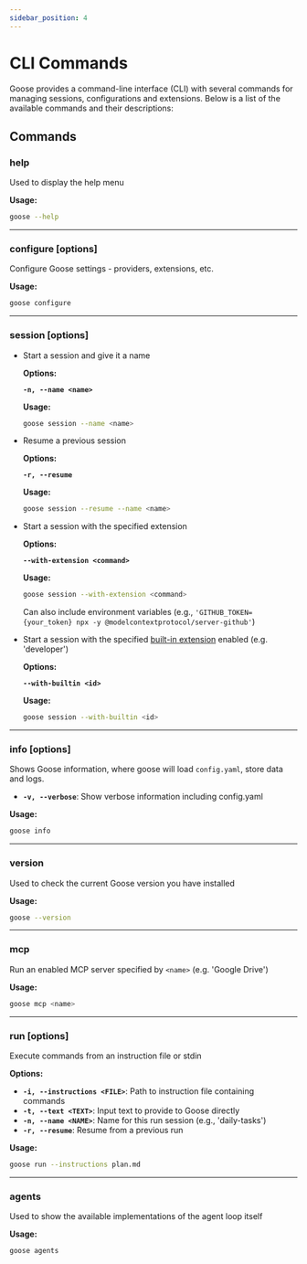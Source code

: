 ```yaml
---
sidebar_position: 4
---
```

# CLI Commands

Goose provides a command-line interface (CLI) with several commands for managing sessions, configurations and extensions. Below is a list of the available commands and their  descriptions:

## Commands

### help

Used to display the help menu

**Usage:**
```bash
goose --help
```

---

### configure [options]

Configure Goose settings - providers, extensions, etc.

**Usage:**
```bash
goose configure
```

---

### session [options]

- Start a session and give it a name

    **Options:**

    **`-n, --name <name>`**

    **Usage:**

    ```bash
    goose session --name <name>
    ```

- Resume a previous session

    **Options:**

    **`-r, --resume`**

    **Usage:**

    ```bash
    goose session --resume --name <name>
    ```

- Start a session with the specified extension

     **Options:**

     **`--with-extension <command>`**

     **Usage:**

    ```bash
    goose session --with-extension <command>
    ```

    Can also include environment variables (e.g., `'GITHUB_TOKEN={your_token} npx -y @modelcontextprotocol/server-github'`)

- Start a session with the specified [built-in extension](/docs/getting-started/using-extensions#built-in-extensions) enabled (e.g. 'developer')

    **Options:**

    **`--with-builtin <id>`**

     **Usage:**

    ```bash
    goose session --with-builtin <id>
    ```

---

### info [options]
Shows Goose information, where goose will load `config.yaml`, store data and logs.

- **`-v, --verbose`**: Show verbose information including config.yaml

**Usage:**
```bash
goose info
```

---

### version

Used to check the current Goose version you have installed

**Usage:**
```bash
goose --version
```

---

### mcp

Run an enabled MCP server specified by `<name>` (e.g. 'Google Drive')

**Usage:**
```bash
goose mcp <name>
```

---

### run [options]

Execute commands from an instruction file or stdin

**Options:**

- **`-i, --instructions <FILE>`**: Path to instruction file containing commands
- **`-t, --text <TEXT>`**: Input text to provide to Goose directly
- **`-n, --name <NAME>`**: Name for this run session (e.g., 'daily-tasks')
- **`-r, --resume`**: Resume from a previous run

**Usage:**

```bash
goose run --instructions plan.md
```

---

### agents

Used to show the available implementations of the agent loop itself

**Usage:**

```bash
goose agents
```